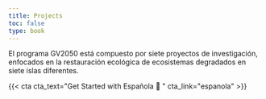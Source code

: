 ```yaml
---
title: Projects
toc: false
type: book
---
```


El programa GV2050 está compuesto por siete proyectos de investigación, enfocados en la restauración ecológica de ecosistemas degradados en siete islas diferentes.

{{< cta cta_text="Get Started with Española 🌵 " cta_link="espanola" >}}